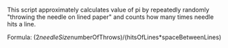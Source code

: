 This script approximately calculates value of pi by repeatedly randomly "throwing the needle on lined paper" and counts how many times needle hits a line.

Formula: (2*needleSize*numberOfThrows)/(hitsOfLines*spaceBetweenLines)
